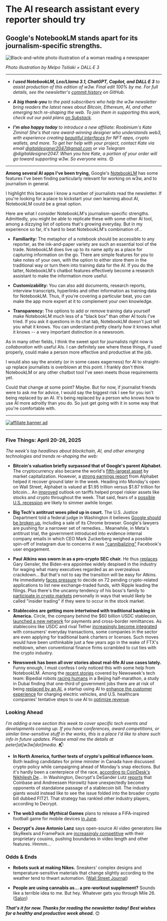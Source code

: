 <!--

In this draft, final hed by me, based on earlier AI suggestions. Also ran final spell and grammar check with Copilot using this prompt:

Copilot, could you check this newsletter draft for any spelling and grammar mistakes I might need to fix before publication? If you find any, make a bulleted list of them, please.

Copilot's response:

Here’s a bulleted list of potential spelling and grammar errors in the newsletter draft:

- **"I highlight this because  I know"**: There is an extra space between "because" and "I". It should be: "I highlight this because I know".

- **"Below are what I think are NotebookLM's journalism-specific strengths."**: Consider rephrasing for clarity. For example: "Here are what I consider NotebookLM's journalism-specific strengths."

- **"could make a person more effect[ive]..."**: The word "effective" appears to be truncated or misspelled. It should be "effective".

- **"being replaced by a[ ]AI."**: There is a missing space between "a" and "AI". It should be "an AI".

- **"Bitcoin's valuation briefly surpassed that of Google's parent Alphabet."**: "Bitcoin's valuation" could be simplified to "Bitcoin briefly surpassed" for conciseness, but this is stylistic.

- **"Funny enough, I must confess I only noticed this with some help from NotebookLM."**: Consider rephrasing to avoid "Funny enough" if aiming for a formal tone.

- **"to cover specific tech events and developments coming up.  If you"**: There is an extra space after "coming up." It should be: "coming up. If you".

- **"Both leading candidates for prime minister in Canada"**: Canada has a prime minister, not multiple candidates; consider rephrasing for clarity if discussing a specific context.

Let me know if you'd like me to refine these further or assist with rephrasing other sections.

-->

# The AI research assistant every reporter should try
## Google's NotebookLM stands apart for its journalism-specific strengths.

![Black-and-white photo illustration of a woman reading a newspaper](https://w3w.news/img/newsreader-illo-melpo-tsiliaki-DALLE3-1920.jpg)

*Photo illustration by Melpo Tsiliaki × DALL·E 3*

<hr>

- _**I used NotebookLM, Leo/Llama 3.1, ChatGPT, Copilot, and DALL·E 3** to assist production of this edition of w3w. Final edit 100% by me. For full details, see the newsletter's [commit history](https://github.com/peteramckay/w3wnewsletter/commits) on GitHub._ <!-- Editroster as needed. -->

- _**A big thank-you** to the paid subscribers who help the w3w newsletter bring readers the latest news about Bitcoin, Ethereum, AI, and other emerging tech re-shaping the web. To join them in supporting this work, check out our paid plans [on Substack](https://w3wnews.substack.com/subscribe)._

- _**I'm also happy today** to introduce a new affiliate: Roobinium's Kate Zimina! She's that rare award-winning designer who understands web3, with experience creating [beautiful interfaces](https://dribbble.com/roobinium) for NFT apps, crypto wallets, and more. To get her help with your project, contact Kate via email digitaldesigner2047@gmail.com or via Telegram @digitaldesigner2047. When you hire Kate, a portion of your order will go toward supporting w3w. So everyone wins._ 😊

<hr>

**Among several AI apps I've been trying,** Google's [NotebookLM](https://notebooklm.google.com/) has some features I've been finding particularly relevant for working on w3w, and to journalism in general.

I highlight this because I know a number of journalists read the newsletter. If you're looking for a place to kickstart your own learning about AI, NotebookLM could be a great option.

Here are what I consider NotebookLM's journalism-specific strengths. Admittedly, you might be able to replicate these with some other AI tool, among a dizzying list of options that's growing everyday. But in my experience so far, it's hard to beat NotebookLM's combination of...

- **Familiarity:** The metaphor of a notebook should be accessible to any reporter, as the ink-and-paper variety are such an essential tool of the trade. NotebookLM does live up to its name aptly as a place for capturing information on the go. There are simple features for you to take notes of your own, with the option to either store them in the traditional way or turn them into training data for the AI. If you do the latter, NotebookLM's chatbot features effectively become a research assistant to make the information more useful.

- **Customizability:** You can also add documents, research reports, interview transcripts, hyperlinks and other information as training data for NotebookLM. Thus, if you're covering a particular beat, you can make the app more expert at it to complement your own knowledge.

- **Transparency:** The options to add or remove training data yourself make NotebookLM much less of a "black box" than other AI tools I've tried. If you ask it questions in its chat tab, NotebookLM doesn't just tell you what it knows. You can understand pretty clearly *how* it knows what it knows -- a very important distinction in a newsroom.

As in many other fields, I think the sweet spot for journalists right now is *collaboration* with useful AIs. I can definitely see where these things, if used properly, could make a person more effective and productive at the job.

I would also say the anxiety (or in some cases eagerness) for AI to straight-up replace journalists is overblown at this point. I frankly don't think NotebookLM or any other chatbot tool I've seen meets those requirements yet.

Could that change at some point? Maybe. But for now, if journalist friends were to ask me for advice, I would say the biggest risk I see for you isn't being replaced by an AI. It's being replaced by a person who knows how to use AI more adroitly than you do. So just get going with it in some way that you're comfortable with.

 <hr>

 [![affiliate banner ad](https://w3w.news/img/affiliate-kz-letter.png)](
 https://dribbble.com/roobinium)

 <hr>

### Five Things: April 20-26, 2025

*The week's top headlines about blockchain, AI, and other emerging technologies and trends re-shaping the web:*

- **Bitcoin's valuation briefly surpassed that of Google's parent Alphabet.** The cryptocurrency also became the world's [fifth-largest asset](https://www.coindesk.com/markets/2025/04/23/bitcoin-becomes-fifth-largest-global-asset-surpasses-google-s-market-cap) by market capitalization. However, a [strong earnings report](https://finance.yahoo.com/news/google-stock-rises-after-it-beats-on-earnings-raises-dividend-and-authorizes-70-billion-in-buybacks-192027323.html) from Alphabet helped it recover ground later in the week. Heading into Monday's open on Wall Street, Alphabet is valued at $1.95 trillion versus $1.87 trillion for bitcoin... An [improved](https://www.reuters.com/world/china/china-considers-exempting-some-goods-us-tariffs-source-says-2025-04-25/) outlook on tariffs helped propel riskier assets like stocks and crypto throughout the week. That said, fears of a [possible U.S. recession](https://www.yahoo.com/news/imf-raises-us-recession-risk-192909541.html) are likely to simmer awhile longer.

- **Big Tech's antitrust woes piled up in court.** The U.S. Justice Department told a federal judge in Washington it believes [Google should be broken up](https://news.google.com/read/CBMiiAFBVV95cUxPb0J4YWpWUW1aSXZUeUdkT0lPUnNvWFRIYzRRaWVhUmFzSlduSUNNWGpzRGxlT0xhaWtJU0J3ZVlPUWJkamhhY2xtZXV6TTVOOWZNUElYODV3dVFIRGxKcTN4Y0Z2U2l4OWR0d1djeXJBZDROS0xSLWU5QXNHOVpTYjk0QUxvckww?hl=en-US&gl=US&ceid=US%3Aen), including a sale of its Chrome browser. Google's lawyers are pushing for a narrower set of remedies... Meanwhile, in Meta's antitrust trial, the government introduced into evidence internal company emails in which CEO Mark Zuckerberg weighed a possible spin-off of Instagram due to concerns it was ["cannibalizing"](https://techcrunch.com/2025/04/21/mark-zuckerberg-once-suggested-spinning-out-instagram-as-a-solution-to-its-cannibalization-of-facebook/) Facebook's user engagement.

- **Paul Atkins was sworn in as a pro-crypto SEC chair.** He thus [replaces](https://www.upi.com/Top_News/US/2025/04/22/Paul-Atkins-sworn-in-sec-chairman/6911745372094/) Gary Gensler, the Biden-era appointee widely despised in the industry for waging what many executives regarded as an overzealous crackdown... But that's not to say the transition will be easy for Atkins. He immediately [faces pressure](https://www.ibtimes.com/new-sec-chair-paul-atkins-under-pressure-72-crypto-related-etf-applications-xrp-leads-filings-3770850) to decide on 72 pending crypto-related applications to list new exchange-traded funds, with Ripple leading the filings. Plus there's the uncanny tendency of his boss's family to [participate in crypto markets](https://www.coindesk.com/markets/2025/04/23/trump-coin-jumps-70-on-president-s-dinner-event-for-top-token-holders) personally in ways that would likely be called "insider trading" if they were to occur in the stock market.

- **Stablecoins are getting more intertwined with traditional banking in America.** Circle, the company behind the $60 billion USDC stablecoin, [launched a new network](https://www.theblock.co/post/351720/circle-launches-payments-network-to-connect-banks-and-stablecoins) for payments and cross-border remittances. As stablecoins like USDC and rival Tether [increasingly become integrated](https://www.wsj.com/finance/currencies/crypto-knocks-on-the-door-of-a-banking-world-that-shut-it-out-082b3968?st=zDQWDU&reflink=desktopwebshare_permalink) with consumers' everyday transactions, some companies in the sector are even applying for traditional bank charters or licenses. Such moves would have been unthinkable just a few years ago in the wake of FTX's meltdown, when conventional finance firms scrambled to cut ties with the crypto industry.

- **Newsweek has been all over stories about real-life AI use cases lately.** Funny enough, I must confess I only noticed this with some help from NotebookLM. Among the [recent stories](https://www.newsweek.com/topic/artificial-intelligence) covered by Newsweek's tech team: Bipedial robots [racing humans](https://www.newsweek.com/robots-race-humans-beijing-half-marathon-2025) in a Beijing half-marathon, a study in Dubai finding that one-third of government jobs there are at risk of being [replaced by an AI](https://www.newsweek.com/ai-impact-artificial-intelligence-dubai-uae-2062953), a startup using AI to [enhance the customer experience](https://www.newsweek.com/ai-enabled-electric-vehicle-charging-coming-this-year-2062193) for charging electric vehicles, and U.S. healthcare companies' tentative steps to use AI to [optimize revenue](https://www.newsweek.com/ai-powered-claims-tools-healthcare-revenue-cycle-access-health-2062141).  

### Looking Ahead

*I'm adding a new section this week to cover specific tech events and developments coming up. If you have conferences, award competitions, or similar time-sensitive stuff in the works, this is a place I'd like to share such info in future updates. Please email me the details at peter[at]w3w[dot]media.* 📬

- **In North America, further tests of crypto's political influence loom.** Both leading candidates for prime minister in Canada have discussed crypto policy while campaigning ahead of Monday's snap elections. But it's hardly been a centerpiece of the race, [according to CoinDesk's Nikhilesh De](https://www.coindesk.com/policy/2025/04/23/previewing-the-canadian-elections-crypto-angle)... In Washington, Decrypt's DeSander Lutz [reports](https://decrypt.co/315996/crypto-company-coinbase-stop-pro-crypto-bill-passing) that Coinbase and Andreessen Horowitz have unexpectedly become opponents of standalone passage of a stablecoin bill. The industry giants would instead like to see the issue folded into the broader crypto bill dubbed FIT21. That strategy has rankled other industry players, according to Decrypt.

- **The web3 studio Mythical Games** plans to release a FIFA-inspired football game for mobile devices [in June](https://www.theblock.co/post/351731/crypto-fifa-video-game-launching-on-mobile-devices-in-june).

- **Decrypt's Jose Antonio Lanz** says open-source AI video generators like SkyReels and FramePack are [increasingly competitive](https://decrypt.co/316027/open-source-video-generators-full-length-movies) with their proprietary cousins, pushing boundaries in video length and other features. Hmmm...

### Odds & Ends

- **Robots suck at making Nikes.** Sneakers' complex designs and temperature-sensitive materials that change slightly according to the weather tend to thwart automation. ([Wall Street Journal](https://www.wsj.com/economy/trade/why-its-so-difficult-for-robots-to-make-your-nike-sneakers-47b882b5?st=uLg1h4&reflink=desktopwebshare_permalink))

-  **People are using cannabis as... a pre-workout supplement?** Sounds like a terrible idea to me. But hey. Whatever gets you through Mile 26. ([Salon](https://www.salon.com/2025/04/19/couch-potatoes-no-more-stoners-are-using-cannabis-to-help-them-exercise-and-reach-a-runners-high/))

_**That's it for now. Thanks for reading the newsletter today! Best wishes for a healthy and productive week ahead.**_ 😊
